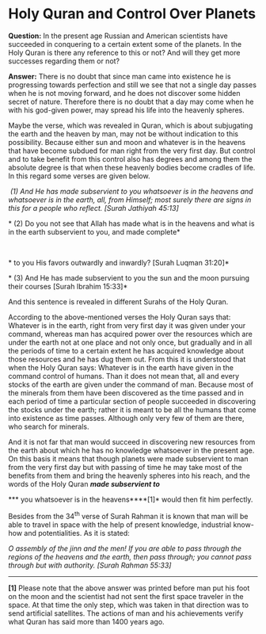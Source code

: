 Holy Quran and Control Over Planets
===================================

**Question:** In the present age Russian and American scientists have
succeeded in conquering to a certain extent some of the planets. In the
Holy Quran is there any reference to this or not? And will they get more
successes regarding them or not?

**Answer:** There is no doubt that since man came into existence he is
progressing towards perfection and still we see that not a single day
passes when he is not moving forward, and he does not discover some
hidden secret of nature. Therefore there is no doubt that a day may come
when he with his god-given power, may spread his life into the heavenly
spheres.

Maybe the verse, which was revealed in Quran, which is about subjugating
the earth and the heaven by man, may not be without indication to this
possibility. Because either sun and moon and whatever is in the heavens
that have become subdued for man right from the very first day. But
control and to take benefit from this control also has degrees and among
them the absolute degree is that when these heavenly bodies become
cradles of life. In this regard some verses are given below.

 *(1) And He has made subservient to you whatsoever is in the heavens
and whatsoever is in the earth, all, from Himself; most surely there are
signs in this for a people who reflect. [Surah Jathiyah 45:13]*

* (2) Do you not see that Allah has made what is in the heavens and what
is in the earth subservient to you, and made complete*

 

* to you His favors outwardly and inwardly? [Surah Luqman 31:20]*

* (3) And He has made subservient to you the sun and the moon pursuing
their courses [Surah Ibrahim 15:33]*

And this sentence is revealed in different Surahs of the Holy Quran.

According to the above-mentioned verses the Holy Quran says that:
Whatever is in the earth, right from very first day it was given under
your command, whereas man has acquired power over the resources which
are under the earth not at one place and not only once, but gradually
and in all the periods of time to a certain extent he has acquired
knowledge about those resources and he has dug them out. From this it is
understood that when the Holy Quran says: Whatever is in the earth have
given in the command control of humans. Than it does not mean that, all
and every stocks of the earth are given under the command of man.
Because most of the minerals from them have been discovered as the time
passed and in each period of time a particular section of people
succeeded in discovering the stocks under the earth; rather it is meant
to be all the humans that come into existence as time passes. Although
only very few of them are there, who search for minerals.

And it is not far that man would succeed in discovering new resources
from the earth about which he has no knowledge whatsoever in the present
age. On this basis it means that though planets were made subservient to
man from the very first day but with passing of time he may take most of
the benefits from them and bring the heavenly spheres into his reach,
and the words of the Holy Quran ***made subservient to***

*** you whatsoever is in the heavens****[1]* would then fit him
perfectly.

Besides from the 34<sup>th</sup> verse of Surah Rahman it is known that
man will be able to travel in space with the help of present knowledge,
industrial know-how and potentialities. As it is stated:

*O assembly of the jinn and the men! If you are able to pass through the
regions of the heavens and the earth, then pass through; you cannot pass
through but with authority. [Surah Rahman 55:33]*

------------------------------------------------------------------------

**[1]** Please note that the above answer was printed before man put his
foot on the moon and the scientist had not sent the first space traveler
in the space. At that time the only step, which was taken in that
direction was to send artificial satellites. The actions of man and his
achievements verify what Quran has said more than 1400 years ago.

